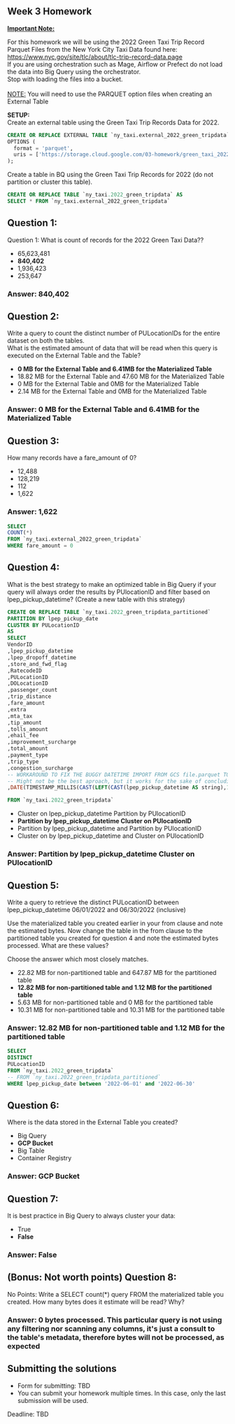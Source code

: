 ## Week 3 Homework
<b><u>Important Note:</b></u> <p> For this homework we will be using the 2022 Green Taxi Trip Record Parquet Files from the New York
City Taxi Data found here: </br> https://www.nyc.gov/site/tlc/about/tlc-trip-record-data.page </br>
If you are using orchestration such as Mage, Airflow or Prefect do not load the data into Big Query using the orchestrator.</br> 
Stop with loading the files into a bucket. </br></br>
<u>NOTE:</u> You will need to use the PARQUET option files when creating an External Table</br>

<b>SETUP:</b></br>
Create an external table using the Green Taxi Trip Records Data for 2022. </br>
```SQL
CREATE OR REPLACE EXTERNAL TABLE `ny_taxi.external_2022_green_tripdata`
OPTIONS (
  format = 'parquet',
  uris = ['https://storage.cloud.google.com/03-homework/green_taxi_2022.parquet']
);
```
Create a table in BQ using the Green Taxi Trip Records for 2022 (do not partition or cluster this table). </br>
</p>

```SQL
CREATE OR REPLACE TABLE `ny_taxi.2022_green_tripdata` AS
SELECT * FROM `ny_taxi.external_2022_green_tripdata`
```

## Question 1:
Question 1: What is count of records for the 2022 Green Taxi Data??
- 65,623,481
- **840,402**
- 1,936,423
- 253,647
### Answer: 840,402


## Question 2:
Write a query to count the distinct number of PULocationIDs for the entire dataset on both the tables.</br> 
What is the estimated amount of data that will be read when this query is executed on the External Table and the Table?

- **0 MB for the External Table and 6.41MB for the Materialized Table**
- 18.82 MB for the External Table and 47.60 MB for the Materialized Table
- 0 MB for the External Table and 0MB for the Materialized Table
- 2.14 MB for the External Table and 0MB for the Materialized Table
### Answer: 0 MB for the External Table and 6.41MB for the Materialized Table


## Question 3:
How many records have a fare_amount of 0?
- 12,488
- 128,219
- 112
- 1,622
### Answer: 1,622
```SQL
SELECT 
COUNT(*) 
FROM `ny_taxi.external_2022_green_tripdata`
WHERE fare_amount = 0
```



  
## Question 4:
What is the best strategy to make an optimized table in Big Query if your query will always order the results by PUlocationID and filter based on lpep_pickup_datetime? (Create a new table with this strategy)

```sql
CREATE OR REPLACE TABLE `ny_taxi.2022_green_tripdata_partitioned`
PARTITION BY lpep_pickup_date
CLUSTER BY PULocationID
AS
SELECT
VendorID
,lpep_pickup_datetime
,lpep_dropoff_datetime
,store_and_fwd_flag
,RatecodeID
,PULocationID
,DOLocationID
,passenger_count
,trip_distance
,fare_amount
,extra
,mta_tax
,tip_amount
,tolls_amount
,ehail_fee
,improvement_surcharge
,total_amount
,payment_type
,trip_type
,congestion_surcharge
-- WORKAROUND TO FIX THE BUGGY DATETIME IMPORT FROM GCS file.parquet TO BQ
-- Might not be the best aproach, but it works for the sake of concluding the exercise.
,DATE(TIMESTAMP_MILLIS(CAST(LEFT(CAST(lpep_pickup_datetime AS string),13) AS integer))) lpep_pickup_date

FROM `ny_taxi.2022_green_tripdata`

```


- Cluster on lpep_pickup_datetime Partition by PUlocationID
- **Partition by lpep_pickup_datetime  Cluster on PUlocationID**
- Partition by lpep_pickup_datetime and Partition by PUlocationID
- Cluster on by lpep_pickup_datetime and Cluster on PUlocationID
### Answer: Partition by lpep_pickup_datetime  Cluster on PUlocationID


## Question 5:
Write a query to retrieve the distinct PULocationID between lpep_pickup_datetime
06/01/2022 and 06/30/2022 (inclusive)</br>

Use the materialized table you created earlier in your from clause and note the estimated bytes. Now change the table in the from clause to the partitioned table you created for question 4 and note the estimated bytes processed. What are these values? </br>

Choose the answer which most closely matches.</br> 

- 22.82 MB for non-partitioned table and 647.87 MB for the partitioned table
- **12.82 MB for non-partitioned table and 1.12 MB for the partitioned table**
- 5.63 MB for non-partitioned table and 0 MB for the partitioned table
- 10.31 MB for non-partitioned table and 10.31 MB for the partitioned table
### Answer: 12.82 MB for non-partitioned table and 1.12 MB for the partitioned table

```sql
SELECT
DISTINCT
PULocationID
FROM `ny_taxi.2022_green_tripdata`
-- FROM `ny_taxi.2022_green_tripdata_partitioned`
WHERE lpep_pickup_date between '2022-06-01' and '2022-06-30' 
```

## Question 6: 
Where is the data stored in the External Table you created?

- Big Query
- **GCP Bucket**
- Big Table
- Container Registry
### Answer: GCP Bucket


## Question 7:
It is best practice in Big Query to always cluster your data:
- True
- **False**
### Answer: False

## (Bonus: Not worth points) Question 8:
No Points: Write a SELECT count(*) query FROM the materialized table you created. How many bytes does it estimate will be read? Why?
### Answer: 0 bytes processed. This particular query is not using any filtering nor scanning any columns, it's just a consult to the table's metadata, therefore bytes will not be processed, as expected
 
## Submitting the solutions

* Form for submitting: TBD
* You can submit your homework multiple times. In this case, only the last submission will be used. 

Deadline: TBD

